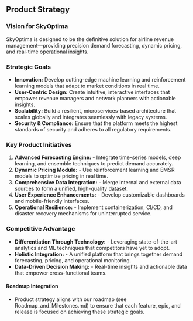 ## Product Strategy

### Vision for SkyOptima
SkyOptima is designed to be the definitive solution for airline revenue management—providing precision demand forecasting, dynamic pricing, and real-time operational insights.

### Strategic Goals
- **Innovation:** Develop cutting-edge machine learning and reinforcement learning models that adapt to market conditions in real time.
- **User-Centric Design:** Create intuitive, interactive interfaces that empower revenue managers and network planners with actionable insights.
- **Scalability:** Build a resilient, microservices-based architecture that scales globally and integrates seamlessly with legacy systems.
- **Security & Compliance:** Ensure that the platform meets the highest standards of security and adheres to all regulatory requirements.

### Key Product Initiatives
1. **Advanced Forecasting Engine:** - Integrate time-series models, deep learning, and ensemble techniques to predict demand accurately.
2. **Dynamic Pricing Module:** - Use reinforcement learning and EMSR models to optimize pricing in real time.
3. **Comprehensive Data Integration:** - Merge internal and external data sources to form a unified, high-quality dataset.
4. **User Experience Enhancements:** - Develop customizable dashboards and mobile-friendly interfaces.
5. **Operational Resilience:**  - Implement containerization, CI/CD, and disaster recovery mechanisms for uninterrupted service.

### Competitive Advantage
- **Differentiation Through Technology:** - Leveraging state-of-the-art analytics and ML techniques that competitors have yet to adopt.
- **Holistic Integration:** - A unified platform that brings together demand forecasting, pricing, and operational monitoring.
- **Data-Driven Decision Making:** - Real-time insights and actionable data that empower cross-functional teams.

#### Roadmap Integration
- Product strategy aligns with our roadmap (see Roadmap_and_Milestones.md) to ensure that each feature, epic, and release is focused on achieving these strategic goals.
